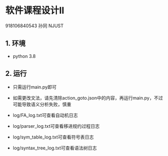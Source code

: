 # 软件课程设计II

918106840543 孙同 NJUST

## 1. 环境

* python 3.8

## 2. 运行

* 只需运行main.py即可

* 如需更改文法，请先清除action_goto.json中的内容，再运行main.py，不过可能导致语义分析失败，慎重

* log/FA_log.txt可查看自动机日志

* log/parser_log.txt可查看移进规约过程日志

* log/sym_table_log.txt可查看符号表日志

* log/syntax_tree_log.txt可查看语法树日志